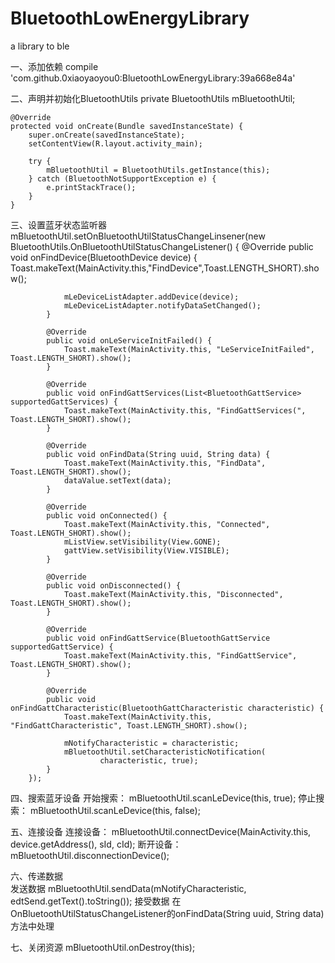 # BluetoothLowEnergyLibrary
a library to ble

一、添加依赖
 compile 'com.github.0xiaoyaoyou0:BluetoothLowEnergyLibrary:39a668e84a'
 
二、声明并初始化BluetoothUtils
 private BluetoothUtils mBluetoothUtil;
 
	@Override
    protected void onCreate(Bundle savedInstanceState) {
        super.onCreate(savedInstanceState);
		setContentView(R.layout.activity_main);
		
		try {
            mBluetoothUtil = BluetoothUtils.getInstance(this);
        } catch (BluetoothNotSupportException e) {
            e.printStackTrace();
        }
	}
三、设置蓝牙状态监听器
        mBluetoothUtil.setOnBluetoothUtilStatusChangeLinsener(new BluetoothUtils.OnBluetoothUtilStatusChangeListener() {
            @Override
            public void onFindDevice(BluetoothDevice device) {
                Toast.makeText(MainActivity.this,"FindDevice",Toast.LENGTH_SHORT).show();

                mLeDeviceListAdapter.addDevice(device);
                mLeDeviceListAdapter.notifyDataSetChanged();
            }

            @Override
            public void onLeServiceInitFailed() {
                Toast.makeText(MainActivity.this, "LeServiceInitFailed", Toast.LENGTH_SHORT).show();
            }

            @Override
            public void onFindGattServices(List<BluetoothGattService> supportedGattServices) {
                Toast.makeText(MainActivity.this, "FindGattServices(", Toast.LENGTH_SHORT).show();
            }

            @Override
            public void onFindData(String uuid, String data) {
                Toast.makeText(MainActivity.this, "FindData", Toast.LENGTH_SHORT).show();
                dataValue.setText(data);
            }

            @Override
            public void onConnected() {
                Toast.makeText(MainActivity.this, "Connected", Toast.LENGTH_SHORT).show();
                mListView.setVisibility(View.GONE);
                gattView.setVisibility(View.VISIBLE);
            }

            @Override
            public void onDisconnected() {
                Toast.makeText(MainActivity.this, "Disconnected", Toast.LENGTH_SHORT).show();
            }

            @Override
            public void onFindGattService(BluetoothGattService supportedGattService) {
                Toast.makeText(MainActivity.this, "FindGattService", Toast.LENGTH_SHORT).show();
            }

            @Override
            public void onFindGattCharacteristic(BluetoothGattCharacteristic characteristic) {
                Toast.makeText(MainActivity.this, "FindGattCharacteristic", Toast.LENGTH_SHORT).show();
                
                mNotifyCharacteristic = characteristic;
                mBluetoothUtil.setCharacteristicNotification(
                        characteristic, true);
            }
        });
		
四、搜索蓝牙设备
	开始搜索：  mBluetoothUtil.scanLeDevice(this, true);
	停止搜索：  mBluetoothUtil.scanLeDevice(this, false);
	
五、连接设备
	连接设备： 	mBluetoothUtil.connectDevice(MainActivity.this, device.getAddress(), sId, cId);
	断开设备：	mBluetoothUtil.disconnectionDevice();
		
	
六、传递数据	
	发送数据	mBluetoothUtil.sendData(mNotifyCharacteristic, edtSend.getText().toString());
	接受数据	在OnBluetoothUtilStatusChangeListener的onFindData(String uuid, String data)方法中处理
	
七、关闭资源
	mBluetoothUtil.onDestroy(this);
